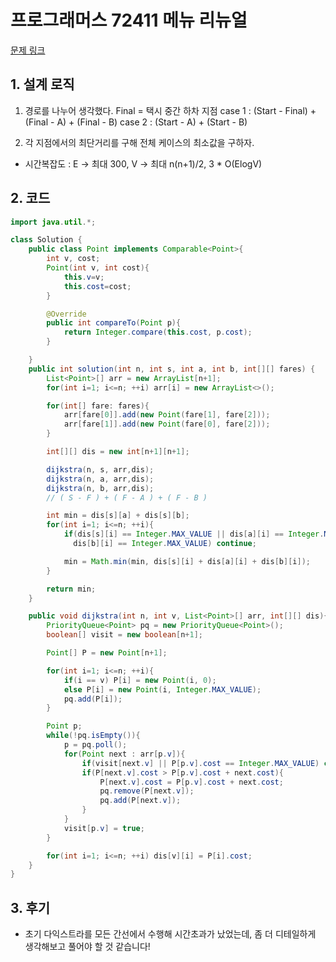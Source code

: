 # 프로그래머스 72411 메뉴 리뉴얼

[문제 링크](https://programmers.co.kr/learn/courses/30/lessons/72413)

## 1. 설계 로직

1. 경로를 나누어 생각했다.
   Final = 택시 중간 하차 지점
   case 1 : (Start - Final) + (Final - A) + (Final - B)
   case 2 : (Start - A) + (Start - B)

2. 각 지점에서의 최단거리를 구해 전체 케이스의 최소값을 구하자.

- 시간복잡도 : E -> 최대 300, V -> 최대 n(n+1)/2, 3 \* O(ElogV)

## 2. 코드

```java
import java.util.*;

class Solution {
    public class Point implements Comparable<Point>{
        int v, cost;
        Point(int v, int cost){
            this.v=v;
            this.cost=cost;
        }

        @Override
        public int compareTo(Point p){
            return Integer.compare(this.cost, p.cost);
        }

    }
    public int solution(int n, int s, int a, int b, int[][] fares) {
        List<Point>[] arr = new ArrayList[n+1];
        for(int i=1; i<=n; ++i) arr[i] = new ArrayList<>();

        for(int[] fare: fares){
            arr[fare[0]].add(new Point(fare[1], fare[2]));
            arr[fare[1]].add(new Point(fare[0], fare[2]));
        }

        int[][] dis = new int[n+1][n+1];

        dijkstra(n, s, arr,dis);
        dijkstra(n, a, arr,dis);
        dijkstra(n, b, arr,dis);
        // ( S - F ) + ( F - A ) + ( F - B )

        int min = dis[s][a] + dis[s][b];
        for(int i=1; i<=n; ++i){
            if(dis[s][i] == Integer.MAX_VALUE || dis[a][i] == Integer.MAX_VALUE ||
              dis[b][i] == Integer.MAX_VALUE) continue;

            min = Math.min(min, dis[s][i] + dis[a][i] + dis[b][i]);
        }

        return min;
    }

    public void dijkstra(int n, int v, List<Point>[] arr, int[][] dis){
        PriorityQueue<Point> pq = new PriorityQueue<Point>();
        boolean[] visit = new boolean[n+1];

        Point[] P = new Point[n+1];

        for(int i=1; i<=n; ++i){
            if(i == v) P[i] = new Point(i, 0);
            else P[i] = new Point(i, Integer.MAX_VALUE);
            pq.add(P[i]);
        }

        Point p;
        while(!pq.isEmpty()){
            p = pq.poll();
            for(Point next : arr[p.v]){
                if(visit[next.v] || P[p.v].cost == Integer.MAX_VALUE) continue;
                if(P[next.v].cost > P[p.v].cost + next.cost){
                    P[next.v].cost = P[p.v].cost + next.cost;
                    pq.remove(P[next.v]);
                    pq.add(P[next.v]);
                }
            }
            visit[p.v] = true;
        }

        for(int i=1; i<=n; ++i) dis[v][i] = P[i].cost;
    }
}
```

## 3. 후기

- 초기 다익스트라를 모든 간선에서 수행해 시간초과가 났었는데, 좀 더 디테일하게 생각해보고 풀어야 할 것 같습니다!
